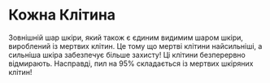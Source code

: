 # Кожна Клітина

Зовнішній шар шкіри, який також є єдиним видимим шаром шкіри, вироблений із
мертвих клітин. Це тому що мертві клітини найсильніші, а сильніша шкіра
забезпечує більше захисту! Ці клітини безперервно відмирають. Насправді, пил на
95% складається із мертвих шкіряних клітин!
